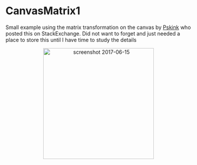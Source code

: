 # CanvasMatrix1
Small example using the matrix transformation on the canvas by [Pskink](https://stackoverflow.com/users/2252830/pskink) who posted this on StackExchange. Did not want to forget and just needed a place to store this until I have time to study the details

<p align="center">
<img width="300" alt="screenshot 2017-06-15" src="https://user-images.githubusercontent.com/3058746/27183104-a9f51f0e-5207-11e7-97e0-2b5b073029c2.png">
</p>



